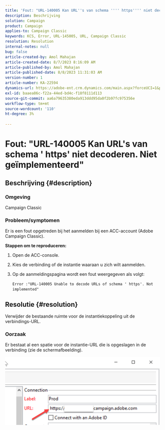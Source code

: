 ```yaml
---
title: 'Fout: "URL-140005 Kan URL''s van schema '''' https'''' niet decoderen. Niet geïmplementeerd"'''
description: Beschrijving
solution: Campaign
product: Campaign
applies-to: Campaign Classic
keywords: KCS, Error, URL-145005, URL, Campaign Classic
resolution: Resolution
internal-notes: null
bug: false
article-created-by: Amol Mahajan
article-created-date: 8/7/2023 8:16:09 AM
article-published-by: Amol Mahajan
article-published-date: 8/8/2023 11:31:03 AM
version-number: 1
article-number: KA-22594
dynamics-url: https://adobe-ent.crm.dynamics.com/main.aspx?forceUCI=1&pagetype=entityrecord&etn=knowledgearticle&id=8df6b4a6-fa34-ee11-bdf4-6045bd006c82
exl-id: baaea86c-f22a-44ed-bd4c-f18f8111d113
source-git-commit: aa6a79635380eda913ddd95da0f2b97fc975356e
workflow-type: tm+mt
source-wordcount: '110'
ht-degree: 3%

---
```


# Fout: &quot;URL-140005 Kan URL&#39;s van schema &#39; https&#39; niet decoderen. Niet geïmplementeerd&quot;

## Beschrijving {#description}


### <b>Omgeving</b>

Campaign Classic



### <b>Probleem/symptomen</b>

Er is een fout opgetreden bij het aanmelden bij een ACC-account (Adobe Campaign Classic).



<b>Stappen om te reproduceren:</b>

1. Open de ACC-console.


2. Kies de verbinding of de instantie waaraan u zich wilt aanmelden.


3. Op de aanmeldingspagina wordt een fout weergegeven als volgt:

   `Error :"URL-140005 Unable to decode URLs of schema ' https'. Not implemented"`



## Resolutie {#resolution}


Verwijder de bestaande ruimte voor de instantiekoppeling uit de verbindings-URL.

### <b>Oorzaak</b>

Er bestaat al een spatie voor de instantie-URL die is opgeslagen in de verbinding (zie de schermafbeelding).

![](assets/9ee7e7a5-fc34-ee11-bdf4-6045bd006c82.png)
